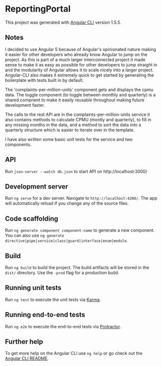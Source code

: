 # ReportingPortal

This project was generated with [Angular CLI](https://github.com/angular/angular-cli) version 1.5.5.

## Notes

I decided to use Angular 5 because of Angular's opinionated nature making it easier for other developers who already know Angular to jump on the project. As this is part of a much larger interconnected project it made sense to make it as easy as possible for other developers to jump straight in and the modularity of Angular allows it to scale nicely into a larger project. Angular-CLI also makes it extremely quick to get started by generating the boilerplate with tests built in by default.

The 'complaints-per-million-units' component gets and displays the cpmu data. The toggle component (to toggle between monthly and quarterly) is a shared compnent to make it easily reusable throughout making future development faster.

The calls to the rest API are in the complaints-per-million-units service it also contains methods to calculate CPMU (montly and quarterly), to fill in any missing months in the data, and a method to sort the data into a quarterly structure which is easier to iterate over in the template.

I have also written some basic unit tests for the service and two components. 


## API

Run `json-server --watch db.json` to start API on http://localhost:3000/

## Development server

Run `ng serve` for a dev server. Navigate to `http://localhost:4200/`. The app will automatically reload if you change any of the source files.

## Code scaffolding

Run `ng generate component component-name` to generate a new component. You can also use `ng generate directive|pipe|service|class|guard|interface|enum|module`.

## Build

Run `ng build` to build the project. The build artifacts will be stored in the `dist/` directory. Use the `-prod` flag for a production build.

## Running unit tests

Run `ng test` to execute the unit tests via [Karma](https://karma-runner.github.io).

## Running end-to-end tests

Run `ng e2e` to execute the end-to-end tests via [Protractor](http://www.protractortest.org/).

## Further help

To get more help on the Angular CLI use `ng help` or go check out the [Angular CLI README](https://github.com/angular/angular-cli/blob/master/README.md).
